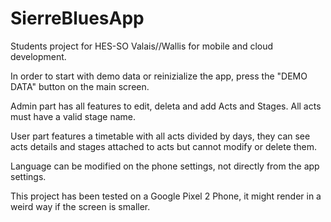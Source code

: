 # SierreBluesApp
Students project for HES-SO Valais//Wallis for mobile and cloud development.

In order to start with demo data or reinizialize the app, press the "DEMO DATA" button on the main screen.

Admin part has all features to edit, deleta and add Acts and Stages. All acts must have a valid stage name.

User part features a timetable with all acts divided by days, they can see acts details and stages attached 
to acts but cannot modify or delete them.

Language can be modified on the phone settings, not directly from the app settings.

This project has been tested on a Google Pixel 2 Phone, it might render in a weird way if the screen is smaller.
